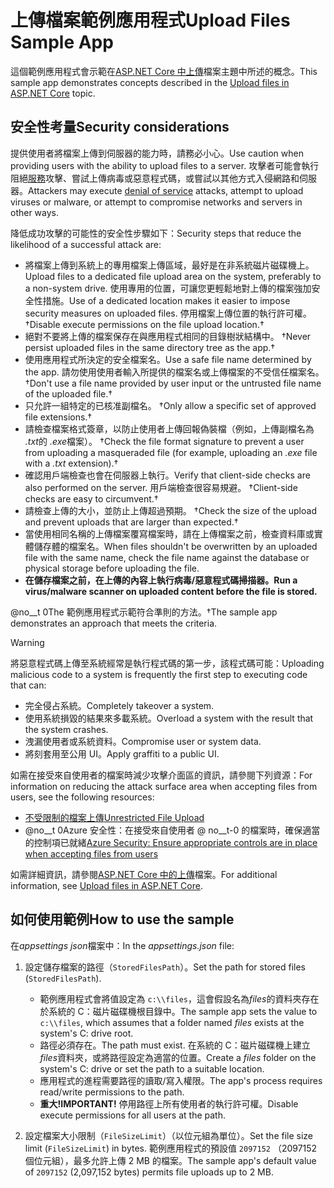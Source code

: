 # <a name="upload-files-sample-app"></a><span data-ttu-id="265c7-101">上傳檔案範例應用程式</span><span class="sxs-lookup"><span data-stu-id="265c7-101">Upload Files Sample App</span></span>

<span data-ttu-id="265c7-102">這個範例應用程式會示範在[ASP.NET Core 中上傳](https://docs.microsoft.com/aspnet/core/mvc/models/file-uploads)檔案主題中所述的概念。</span><span class="sxs-lookup"><span data-stu-id="265c7-102">This sample app demonstrates concepts described in the [Upload files in ASP.NET Core](https://docs.microsoft.com/aspnet/core/mvc/models/file-uploads) topic.</span></span>

## <a name="security-considerations"></a><span data-ttu-id="265c7-103">安全性考量</span><span class="sxs-lookup"><span data-stu-id="265c7-103">Security considerations</span></span>

<span data-ttu-id="265c7-104">提供使用者將檔案上傳到伺服器的能力時，請務必小心。</span><span class="sxs-lookup"><span data-stu-id="265c7-104">Use caution when providing users with the ability to upload files to a server.</span></span> <span data-ttu-id="265c7-105">攻擊者可能會執行阻絕[服務](/windows-hardware/drivers/ifs/denial-of-service)攻擊、嘗試上傳病毒或惡意程式碼，或嘗試以其他方式入侵網路和伺服器。</span><span class="sxs-lookup"><span data-stu-id="265c7-105">Attackers may execute [denial of service](/windows-hardware/drivers/ifs/denial-of-service) attacks, attempt to upload viruses or malware, or attempt to compromise networks and servers in other ways.</span></span>

<span data-ttu-id="265c7-106">降低成功攻擊的可能性的安全性步驟如下：</span><span class="sxs-lookup"><span data-stu-id="265c7-106">Security steps that reduce the likelihood of a successful attack are:</span></span>

* <span data-ttu-id="265c7-107">將檔案上傳到系統上的專用檔案上傳區域，最好是在非系統磁片磁碟機上。</span><span class="sxs-lookup"><span data-stu-id="265c7-107">Upload files to a dedicated file upload area on the system, preferably to a non-system drive.</span></span> <span data-ttu-id="265c7-108">使用專用的位置，可讓您更輕鬆地對上傳的檔案強加安全性措施。</span><span class="sxs-lookup"><span data-stu-id="265c7-108">Use of a dedicated location makes it easier to impose security measures on uploaded files.</span></span> <span data-ttu-id="265c7-109">停用檔案上傳位置的執行許可權。 &dagger;</span><span class="sxs-lookup"><span data-stu-id="265c7-109">Disable execute permissions on the file upload location.&dagger;</span></span>
* <span data-ttu-id="265c7-110">絕對不要將上傳的檔案保存在與應用程式相同的目錄樹狀結構中。 &dagger;</span><span class="sxs-lookup"><span data-stu-id="265c7-110">Never persist uploaded files in the same directory tree as the app.&dagger;</span></span>
* <span data-ttu-id="265c7-111">使用應用程式所決定的安全檔案名。</span><span class="sxs-lookup"><span data-stu-id="265c7-111">Use a safe file name determined by the app.</span></span> <span data-ttu-id="265c7-112">請勿使用使用者輸入所提供的檔案名或上傳檔案的不受信任檔案名。 &dagger;</span><span class="sxs-lookup"><span data-stu-id="265c7-112">Don't use a file name provided by user input or the untrusted file name of the uploaded file.&dagger;</span></span>
* <span data-ttu-id="265c7-113">只允許一組特定的已核准副檔名。 &dagger;</span><span class="sxs-lookup"><span data-stu-id="265c7-113">Only allow a specific set of approved file extensions.&dagger;</span></span>
* <span data-ttu-id="265c7-114">請檢查檔案格式簽章，以防止使用者上傳回報偽裝檔（例如，上傳副檔名為 *.txt*的 *.exe*檔案）。 &dagger;</span><span class="sxs-lookup"><span data-stu-id="265c7-114">Check the file format signature to prevent a user from uploading a masqueraded file (for example, uploading an *.exe* file with a *.txt* extension).&dagger;</span></span>
* <span data-ttu-id="265c7-115">確認用戶端檢查也會在伺服器上執行。</span><span class="sxs-lookup"><span data-stu-id="265c7-115">Verify that client-side checks are also performed on the server.</span></span> <span data-ttu-id="265c7-116">用戶端檢查很容易規避。 &dagger;</span><span class="sxs-lookup"><span data-stu-id="265c7-116">Client-side checks are easy to circumvent.&dagger;</span></span>
* <span data-ttu-id="265c7-117">請檢查上傳的大小，並防止上傳超過預期。 &dagger;</span><span class="sxs-lookup"><span data-stu-id="265c7-117">Check the size of the upload and prevent uploads that are larger than expected.&dagger;</span></span>
* <span data-ttu-id="265c7-118">當使用相同名稱的上傳檔案覆寫檔案時，請在上傳檔案之前，檢查資料庫或實體儲存體的檔案名。</span><span class="sxs-lookup"><span data-stu-id="265c7-118">When files shouldn't be overwritten by an uploaded file with the same name, check the file name against the database or physical storage before uploading the file.</span></span>
* <span data-ttu-id="265c7-119">**在儲存檔案之前，在上傳的內容上執行病毒/惡意程式碼掃描器。**</span><span class="sxs-lookup"><span data-stu-id="265c7-119">**Run a virus/malware scanner on uploaded content before the file is stored.**</span></span>

<span data-ttu-id="265c7-120">@no__t 0The 範例應用程式示範符合準則的方法。</span><span class="sxs-lookup"><span data-stu-id="265c7-120">&dagger;The sample app demonstrates an approach that meets the criteria.</span></span>

> [!WARNING]
> <span data-ttu-id="265c7-121">將惡意程式碼上傳至系統經常是執行程式碼的第一步，該程式碼可能：</span><span class="sxs-lookup"><span data-stu-id="265c7-121">Uploading malicious code to a system is frequently the first step to executing code that can:</span></span>
>
> * <span data-ttu-id="265c7-122">完全侵占系統。</span><span class="sxs-lookup"><span data-stu-id="265c7-122">Completely takeover a system.</span></span>
> * <span data-ttu-id="265c7-123">使用系統損毀的結果來多載系統。</span><span class="sxs-lookup"><span data-stu-id="265c7-123">Overload a system with the result that the system crashes.</span></span>
> * <span data-ttu-id="265c7-124">洩漏使用者或系統資料。</span><span class="sxs-lookup"><span data-stu-id="265c7-124">Compromise user or system data.</span></span>
> * <span data-ttu-id="265c7-125">將刻套用至公用 UI。</span><span class="sxs-lookup"><span data-stu-id="265c7-125">Apply graffiti to a public UI.</span></span>
>
> <span data-ttu-id="265c7-126">如需在接受來自使用者的檔案時減少攻擊介面區的資訊，請參閱下列資源：</span><span class="sxs-lookup"><span data-stu-id="265c7-126">For information on reducing the attack surface area when accepting files from users, see the following resources:</span></span>
>
> * [<span data-ttu-id="265c7-127">不受限制的檔案上傳</span><span class="sxs-lookup"><span data-stu-id="265c7-127">Unrestricted File Upload</span></span>](https://www.owasp.org/index.php/Unrestricted_File_Upload)
> * <span data-ttu-id="265c7-128">@no__t 0Azure 安全性：在接受來自使用者 @ no__t-0 的檔案時，確保適當的控制項已就緒</span><span class="sxs-lookup"><span data-stu-id="265c7-128">[Azure Security: Ensure appropriate controls are in place when accepting files from users](/azure/security/azure-security-threat-modeling-tool-input-validation#controls-users)</span></span>

<span data-ttu-id="265c7-129">如需詳細資訊，請參閱[ASP.NET Core 中的上傳](https://docs.microsoft.com/aspnet/core/mvc/models/file-uploads)檔案。</span><span class="sxs-lookup"><span data-stu-id="265c7-129">For additional information, see [Upload files in ASP.NET Core](https://docs.microsoft.com/aspnet/core/mvc/models/file-uploads).</span></span>

## <a name="how-to-use-the-sample"></a><span data-ttu-id="265c7-130">如何使用範例</span><span class="sxs-lookup"><span data-stu-id="265c7-130">How to use the sample</span></span>

<span data-ttu-id="265c7-131">在*appsettings json*檔案中：</span><span class="sxs-lookup"><span data-stu-id="265c7-131">In the *appsettings.json* file:</span></span>

1. <span data-ttu-id="265c7-132">設定儲存檔案的路徑（`StoredFilesPath`）。</span><span class="sxs-lookup"><span data-stu-id="265c7-132">Set the path for stored files (`StoredFilesPath`).</span></span>

   * <span data-ttu-id="265c7-133">範例應用程式會將值設定為 `c:\\files`，這會假設名為*files*的資料夾存在於系統的 C：磁片磁碟機根目錄中。</span><span class="sxs-lookup"><span data-stu-id="265c7-133">The sample app sets the value to `c:\\files`, which assumes that a folder named *files* exists at the system's C: drive root.</span></span>
   * <span data-ttu-id="265c7-134">路徑必須存在。</span><span class="sxs-lookup"><span data-stu-id="265c7-134">The path must exist.</span></span> <span data-ttu-id="265c7-135">在系統的 C：磁片磁碟機上建立*files*資料夾，或將路徑設定為適當的位置。</span><span class="sxs-lookup"><span data-stu-id="265c7-135">Create a *files* folder on the system's C: drive or set the path to a suitable location.</span></span>
   * <span data-ttu-id="265c7-136">應用程式的進程需要路徑的讀取/寫入權限。</span><span class="sxs-lookup"><span data-stu-id="265c7-136">The app's process requires read/write permissions to the path.</span></span>
   * <span data-ttu-id="265c7-137">**重大!**</span><span class="sxs-lookup"><span data-stu-id="265c7-137">**IMPORTANT!**</span></span> <span data-ttu-id="265c7-138">停用路徑上所有使用者的執行許可權。</span><span class="sxs-lookup"><span data-stu-id="265c7-138">Disable execute permissions for all users at the path.</span></span>

1. <span data-ttu-id="265c7-139">設定檔案大小限制（`FileSizeLimit`）（以位元組為單位）。</span><span class="sxs-lookup"><span data-stu-id="265c7-139">Set the file size limit (`FileSizeLimit`) in bytes.</span></span> <span data-ttu-id="265c7-140">範例應用程式的預設值 `2097152` （2097152個位元組），最多允許上傳 2 MB 的檔案。</span><span class="sxs-lookup"><span data-stu-id="265c7-140">The sample app's default value of `2097152` (2,097,152 bytes) permits file uploads up to 2 MB.</span></span>
